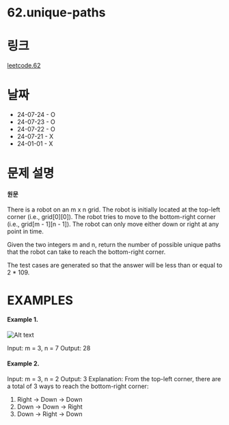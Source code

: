 # 62.unique-paths

# 링크
[leetcode.62](https://leetcode.com/problems/unique-paths/?envType=study-plan-v2&envId=leetcode-75)

# 날짜
* 24-07-24 - O
* 24-07-23 - O
* 24-07-22 - O
* 24-07-21 - X
* 24-01-01 - X

# 문제 설명
#### 원문


There is a robot on an m x n grid. The robot is initially located at the top-left corner (i.e., grid[0][0]). The robot tries to move to the bottom-right corner (i.e., grid[m - 1][n - 1]). The robot can only move either down or right at any point in time.

Given the two integers m and n, return the number of possible unique paths that the robot can take to reach the bottom-right corner.

The test cases are generated so that the answer will be less than or equal to 2 * 109.



# EXAMPLES
#### Example 1.

![Alt text](https://assets.leetcode.com/uploads/2018/10/22/robot_maze.png)

Input: m = 3, n = 7
Output: 28


#### Example 2.


Input: m = 3, n = 2
Output: 3
Explanation: From the top-left corner, there are a total of 3 ways to reach the bottom-right corner:
1. Right -> Down -> Down
2. Down -> Down -> Right
3. Down -> Right -> Down